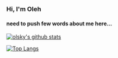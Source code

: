 ### Hi, I'm Oleh

#### need to push few words about me here...

[![olsky's github stats](https://github-readme-stats.vercel.app/api?username=olsky&theme=tokyonight&count_private=true&include_all_commits=true)](https://github.com/anuraghazra/github-readme-stats)

[![Top Langs](https://github-readme-stats.vercel.app/api/top-langs/?username=olsky&layout=compact&theme=tokyonight)](https://github.com/anuraghazra/github-readme-stats)
